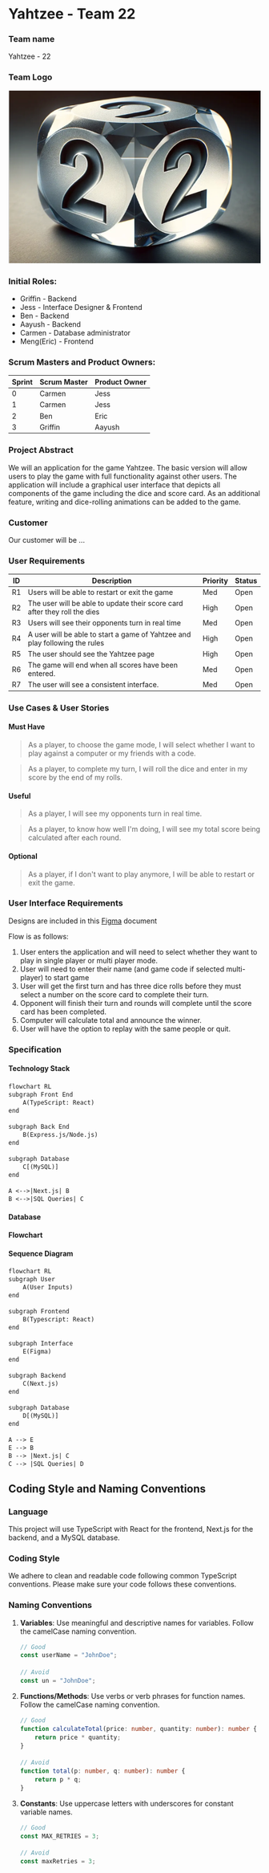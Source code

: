 # Yahtzee - Team 22

### Team name
Yahtzee - 22

### Team Logo

![Team Logo of a crystal die with 2 on each face representing team 22](Screenshot_2024-02-27_at_4.42.03_PM.png)

### Initial Roles: 

- Griffin - Backend
- Jess  - Interface Designer & Frontend
- Ben - Backend
- Aayush - Backend
- Carmen - Database administrator 
- Meng(Eric)  - Frontend

### Scrum Masters and Product Owners:

| Sprint   | Scrum Master  | Product Owner |
| ---------| ------------- | ------------- |
| 0  | Carmen | Jess  |
| 1  | Carmen | Jess  |
| 2  | Ben | Eric  |
| 3  | Griffin | Aayush  |

### Project Abstract

<!-- This is an example paragraph written in markdown. You can use *italics*, **bold**, and other formatting options. You can also <u>use inline html</u> to format your text. The example sections included in this document are not necessarily all the sections you will want, and it is possible that you won't use all the one's provided. It is your responsibility to create a document that adequately conveys all the information about your project specifications and requirements. -->

We will an application for the game Yahtzee. The basic version will allow users to play the game with full functionality against other users. The application will include a graphical user interface that depicts all components of the game including the dice and score card. As an additional feature, writing and dice-rolling animations can be added to the game.


### Customer

<!--A brief description of the customer for this software, both in general (the population who might eventually use such a system) and specifically for this document (the customer(s) who informed this document). Every project will have a customer from the CS506 instructional staff. Requirements should not be derived simply from discussion among team members. Ideally your customer should not only talk to you about requirements but also be excited later in the semester to use the system.-->

Our customer will be ...

### User Requirements

<!--This section lists the behavior that the users see. This information needs to be presented in a logical, organized fashion. It is most helpful if this section is organized in outline form: a bullet list of major topics (e.g., one for each kind of user, or each major piece of system functionality) each with some number of subtopics.-->

| ID   | Description                                                  | Priority | Status |
| ---- | ------------------------------------------------------------ | -------- | ------ |
| R1  | Users will be able to restart or exit the game | Med      | Open   |
| R2  | The user will be able to update their score card after they roll the dies | High     | Open   |
| R3  | Users will see their opponents turn in real time | Med     | Open   |
| R4  | A user will be able to start a game of Yahtzee and play following the rules | High      | Open   |
| R5  | The user should see the Yahtzee page | High     | Open   |
| R6  | The game will end when all scores have been entered. | Med     | Open   |
| R7  | The user will see a consistent interface. | Med     | Open   |


### Use Cases & User Stories

<!--Use cases and user stories that support the user requirements in the previous section. The use cases should be based off user stories. Every major scenario should be represented by a use case, and every use case should say something not already illustrated by the other use cases. Diagrams (such as sequence charts) are encouraged. Ask the customer what are the most important use cases to implement by the deadline. You can have a total ordering, or mark use cases with “must have,” “useful,” or “optional.” For each use case you may list one or more concrete acceptance tests (concrete scenarios that the customer will try to see if the use case is implemented).-->


#### Must Have
> As a player, to choose the game mode, I will select whether I want to play against a computer or my friends with a code.

> As a player, to complete my turn, I will roll the dice and enter in my score by the end of my rolls.

#### Useful
> As a player, I will see my opponents turn in real time.

> As a player, to know how well I'm doing, I will see my total score being calculated after each round.

#### Optional
> As a player, if I don't want to play anymore, I will be able to restart or exit the game.

### User Interface Requirements

<!--Describes any customer user interface requirements including graphical user interface requirements as well as data exchange format requirements. This also should include necessary reporting and other forms of human readable input and output. This should focus on how the feature or product and user interact to create the desired workflow. Describing your intended interface as “easy” or “intuitive” will get you nowhere unless it is accompanied by details.-->

<!--NOTE: Please include illustrations or screenshots of what your user interface would look like -- even if they’re rough -- and interleave it with your description.-->

Designs are included in this [Figma](https://www.figma.com/file/29ScxYvUkUIzsT6dDg4BiT/Yahtzee---CS-506?type=design&node-id=0%3A1&mode=design&t=0b9IeLJuQuYfnRvv-1) document

Flow is as follows:
1. User enters the application and will need to select whether they want to play in single player or multi player mode.
2. User will need to enter their name (and game code if selected multi-player) to start game
3. User will get the first turn and has three dice rolls before they must select a number on the score card to complete their turn.
4. Opponent will finish their turn and rounds will complete until the score card has been completed.
5. Computer will calculate total and announce the winner.
6. User will have the option to replay with the same people or quit.

<!-- ### Security Requirements -->

<!--Discuss what security requirements are necessary and why. Are there privacy or confidentiality issues? Is your system vulnerable to denial-of-service attacks?-->

<!-- ### System Requirements -->

<!--List here all of the external entities, other than users, on which your system will depend. For example, if your system inter-operates with sendmail, or if you will depend on Apache for the web server, or if you must target both Unix and Windows, list those requirements here. List also memory requirements, performance/speed requirements, data capacity requirements, if applicable.-->

<!-- | You    |    can    |    also |
| ------ | :-------: | ------: |
| change |    how    | columns |
| are    | justified |         | -->

### Specification

<!--A detailed specification of the system. UML, or other diagrams, such as finite automata, or other appropriate specification formalisms, are encouraged over natural language.-->

<!--Include sections, for example, illustrating the database architecture (with, for example, an ERD).-->

<!--Included below are some sample diagrams, including some example tech stack diagrams.-->

<!-- You can make headings at different levels by writing `# Heading` with the number of `#` corresponding to the heading level (e.g. `## h2`). -->

#### Technology Stack


```mermaid
flowchart RL
subgraph Front End
	A(TypeScript: React)
end
	
subgraph Back End
	B(Express.js/Node.js)
end
	
subgraph Database
	C[(MySQL)]
end

A <-->|Next.js| B
B <-->|SQL Queries| C
```


#### Database

<!-- ```mermaid
---
title: Sample Database ERD for an Order System
---
erDiagram
    Customer ||--o{ Order : "placed by"
    Order ||--o{ OrderItem : "contains"
    Product ||--o{ OrderItem : "included in"

    Customer {
        int customer_id PK
        string name
        string email
        string phone
    }

    Order {
        int order_id PK
        int customer_id FK
        string order_date
        string status
    }

    Product {
        int product_id PK
        string name
        string description
        decimal price
    }

    OrderItem {
        int order_item_id PK
        int order_id FK
        int product_id FK
        int quantity
    }
``` -->

<!-- #### Class Diagram -->

<!-- ```mermaid
---
title: Sample Class Diagram for Animal Program
---
classDiagram
    class Animal {
        - String name
        + Animal(String name)
        + void setName(String name)
        + String getName()
        + void makeSound()
    }
    class Dog {
        + Dog(String name)
        + void makeSound()
    }
    class Cat {
        + Cat(String name)
        + void makeSound()
    }
    class Bird {
        + Bird(String name)
        + void makeSound()
    }
    Animal <|-- Dog
    Animal <|-- Cat
    Animal <|-- Bird
``` -->

#### Flowchart


<!-- #### Behavior -->



#### Sequence Diagram

```mermaid
flowchart RL
subgraph User
	A(User Inputs)
end
	
subgraph Frontend
	B(Typescript: React)
end

subgraph Interface
    E(Figma)
end
	
subgraph Backend
	C(Next.js)
end

subgraph Database
	D[(MySQL)]
end

A --> E
E --> B
B --> |Next.js| C
C --> |SQL Queries| D
```


## Coding Style and Naming Conventions
<!--Here you can document your coding standards and conventions. This includes decisions about naming, style guides, etc.-->

### Language

This project will use TypeScript with React for the frontend, Next.js for the backend, and a MySQL database.

### Coding Style

We adhere to clean and readable code following common TypeScript conventions. Please make sure your code follows these conventions.

### Naming Conventions

1. **Variables**: Use meaningful and descriptive names for variables. Follow the camelCase naming convention.

    ```typescript
    // Good
    const userName = "JohnDoe";
    
    // Avoid
    const un = "JohnDoe";
    ```

2. **Functions/Methods**: Use verbs or verb phrases for function names. Follow the camelCase naming convention.

    ```typescript
    // Good
    function calculateTotal(price: number, quantity: number): number {
        return price * quantity;
    }
    
    // Avoid
    function total(p: number, q: number): number {
        return p * q;
    }
    ```

3. **Constants**: Use uppercase letters with underscores for constant variable names.

    ```typescript
    // Good
    const MAX_RETRIES = 3;
    
    // Avoid
    const maxRetries = 3;
    ```


